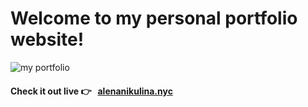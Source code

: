 # Welcome to my personal portfolio website!

![my portfolio](https://github.com/AlenaNiku/portfolio-website/blob/master/updated.gif)

#### Check it out live 👉 &nbsp; <a href="https://alenanikulina.nyc/" target="_blank">alenanikulina.nyc</a>
